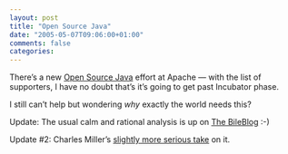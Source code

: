 ```yaml
---
layout: post
title: "Open Source Java"
date: "2005-05-07T09:06:00+01:00"
comments: false
categories: 
---
```


<p>There&#8217;s a new <a href="http://blogs.codehaus.org/people/geir/archives/001074_apache_harmony_j2se_project_at_the_apache_software_foundation.html">Open Source Java</a> effort at Apache &#8212; with the list of supporters, I have no doubt that&#8217;s it&#8217;s going to get past Incubator phase.</p>

<p>I still can&#8217;t help but wondering <em>why</em> exactly the world needs this?</p>

<p>Update: The usual calm and rational analysis is up on <a href="http://jroller.com/page/fate/20050507#death_to_apache">The BileBlog</a> :-)</p>

<p>Update #2: Charles Miller&#8217;s <a href="http://fishbowl.pastiche.org/2005/05/08/finding_discord_in_harmony">slightly more serious take</a> on it.</p>


